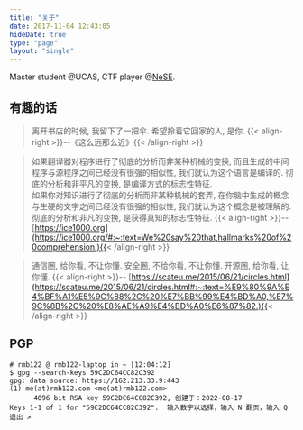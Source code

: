 ```yaml
---
title: "关于"
date: 2017-11-04 12:43:05
hideDate: true
type: "page"
layout: "single"
---
```


Master student @UCAS, CTF player @[NeSE](https://nese.team/).

## 有趣的话

> 离开书店的时候, 我留下了一把伞. 希望拎着它回家的人, 是你.
> {{< align-right >}}\-\-《这么远那么近》{{< /align-right >}}

> 如果翻译器对程序进行了彻底的分析而非某种机械的变换, 而且生成的中间程序与源程序之间已经没有很强的相似性, 我们就认为这个语言是编译的. 彻底的分析和非平凡的变换, 是编译方式的标志性特征.  
> 如果你对知识进行了彻底的分析而非某种机械的套弄, 在你脑中生成的概念与生硬的文字之间已经没有很强的相似性, 我们就认为这个概念是被理解的. 彻底的分析和非凡的变换, 是获得真知的标志性特征.
> {{< align-right >}}\-\- [https://ice1000.org](https://ice1000.org/#:~:text=We%20say%20that,hallmarks%20of%20comprehension.){{< /align-right >}}

> 通信圈, 给你看, 不让你懂. 安全圈, 不给你看, 不让你懂. 开源圈, 给你看, 让你懂.
> {{< align-right >}}\-\- [https://scateu.me/2015/06/21/circles.html](https://scateu.me/2015/06/21/circles.html#:~:text=%E9%80%9A%E4%BF%A1%E5%9C%88%2C%20%E7%BB%99%E4%BD%A0,%E7%9C%8B%2C%20%E8%AE%A9%E4%BD%A0%E6%87%82.){{< /align-right >}}

## PGP

```
# rmb122 @ rmb122-laptop in ~ [12:04:12]
$ gpg --search-keys 59C2DC64CC82C392
gpg: data source: https://162.213.33.9:443
(1)	me(at)rmb122.com <me(at)rmb122.com>
	  4096 bit RSA key 59C2DC64CC82C392, 创建于：2022-08-17
Keys 1-1 of 1 for "59C2DC64CC82C392".  输入数字以选择，输入 N 翻页，输入 Q 退出 >
```